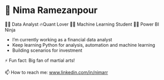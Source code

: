 # 🤖 Nima Ramezanpour

👨‍💻 Data Analyst 🔥Quant Lover 🧑‍🎓 Machine Learning Student 🕵️‍♀️ Power BI Ninja

  * I’m currently working as a financial data analyst
  * Keep learning Python for analysis, automation and machine learning
  * Building scenarios for investment

  ⚡ Fun fact: Big fan of martial arts!
  
  📫 How to reach me: www.linkedin.com/in/nimarr

